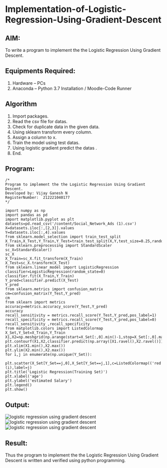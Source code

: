# Implementation-of-Logistic-Regression-Using-Gradient-Descent

## AIM:
To write a program to implement the the Logistic Regression Using Gradient Descent.

## Equipments Required:
1. Hardware – PCs
2. Anaconda – Python 3.7 Installation / Moodle-Code Runner

## Algorithm
1. Import packages.
2. Read the csv file for datas.
3. Check for duplicate data in the given data. 
4. Using sklearn transform every column.
5. Assign a column to x.
6. Train the model using test datas.
7. Using logistic gradient predict the datas .
8. End.


## Program:
```
/*
Program to implement the the Logistic Regression Using Gradient Descent.
Developed by: Vijay Ganesh N
RegisterNumber:  212221040177
*/

import numpy as np
import pandas as pd
import matplotlib.pyplot as plt
datasets=pd.read_csv('/content/Social_Network_Ads (1).csv')
X=datasets.iloc[:,[2,3]].values 
Y=datasets.iloc[:,4].values
from sklearn.model_selection import train_test_split
X_Train,X_Test,Y_Train,Y_Test=train_test_split(X,Y,test_size=0.25,random_state=0)
from sklearn.preprocessing import StandardScaler
sc_X=StandardScaler()
sc_X
X_Train=sc_X.fit_transform(X_Train)
X_Test=sc_X.transform(X_Test)
from sklearn.linear_model import LogisticRegression
classifier=LogisticRegression(random_state=0)
classifier.fit(X_Train,Y_Train)
Y_pred=classifier.predict(X_Test)
Y_pred
from sklearn.metrics import confusion_matrix
cm=confusion_matrix(Y_Test,Y_pred)
cm
from sklearn import metrics
accuracy=metrics.accuracy_score(Y_Test,Y_pred)
accuracy
recall_sensitivity = metrics.recall_score(Y_Test,Y_pred,pos_label=1)
recall_specificity = metrics.recall_score(Y_Test,Y_pred,pos_label=0)
recall_sensitivity ,recall_specificity
from matplotlib.colors import ListedColormap
X_Set,Y_Set=X_Train,Y_Train
X1,X2=np.meshgrid(np.arange(start=X_Set[:,0].min()-1,stop=X_Set[:,0].max()+1,step=0.01),np.arange(start=X_Set[:,1].min()-1,stop=X_Set[:,1].max()+1,step=0.01))
plt.contourf(X1,X2,classifier.predict(np.array([X1.ravel(),X2.ravel()]).T).reshape(X1.shape),alpha=0.75,cmap=ListedColormap(('red','green')))
plt.xlim(X1.min(),X2.max())
plt.ylim(X2.min(),X2.max())
for i,j in enumerate(np.unique(Y_Set)):
  plt.scatter(X_Set[Y_Set==j,0],X_Set[Y_Set==j,1],c=ListedColormap(('red','green'))(i),label=j)
plt.title('Logistic Regression(Training Set)')
plt.xlabel('age')
plt.ylabel('estimated Salary')
plt.legend()
plt.show()

```

## Output:
![logistic regression using gradient descent]()
![logistic regression using gradient descent]()
![logistic regression using gradient descent]()

## Result:
Thus the program to implement the the Logistic Regression Using Gradient Descent is written and verified using python programming.

